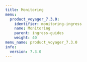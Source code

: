 ```yaml
---
title: Monitoring
menu:
  product_voyager_7.3.0:
    identifier: monitoring-ingress
    name: Monitoring
    parent: ingress-guides
    weight: 40
menu_name: product_voyager_7.3.0
info:
  version: 7.3.0
---
```


